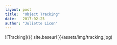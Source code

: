 ```yaml
---
layout: post
title:  "Object Tracking"
date:   2017-02-25
author: "Juliette Licon"
---
```


![Tracking]({{ site.baseurl }}/assets/img/tracking.jpg)
